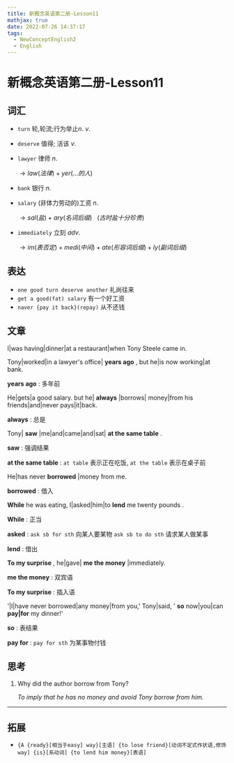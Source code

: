 ```yaml
---
title: 新概念英语第二册-Lesson11
mathjax: true
date: 2022-07-26 14:37:17
tags: 
  - NewConceptEnglish2
  - English
---
```


# 新概念英语第二册-Lesson11

## 词汇

- `turn` 轮,轮流;行为举止$n.$ $v.$ 

- `deserve` 值得; 活该 $v.$ 

- `lawyer` 律师 $n.$ 

   $\to law(法律) + yer(...的人)$

- `bank` 银行 $n.$ 

- `salary` (非体力劳动的)工资 $n.$ 

   $\to sal(盐) + ary(名词后缀)\ \ \  (古时盐十分珍贵)$ 

- `immediately` 立刻 $adv.$ 

   $\to im(表否定) + medi(中间) + ate(形容词后缀) + ly(副词后缀)$ 

## 表达

-  `one good turn deserve another` 礼尚往来
-  `get a good(fat) salary` 有一个好工资
-  `naver {pay it back}(repay)` 从不还钱

## 文章

I|was having|dinner|at a restaurant|when Tony Steele came in.

Tony|worked|in a lawyer's office| **years ago** , but he|is now working|at bank. 

 **years ago** : 多年前

He|gets|a good salary. but he| **always** |borrows| money|from his friends|and|never pays|it|back. 

 **always** : 总是

Tony| **saw** |me|and|came|and|sat| **at the same table** . 

 **saw** : 强调结果

 **at the same table** :  `at table` 表示正在吃饭, `at the table` 表示在桌子前

He|has never **borrowed** |money from me.

 **borrowed** : 借入

 **While** he was eating, I|asked|him|to **lend** me twenty pounds .

 **While** : 正当

 **asked** :  `ask sb for sth` 向某人要某物 `ask sb to do sth` 请求某人做某事

**lend** : 借出

 **To my surprise** , he|gave| **me the money** |immediately.

 **me the money** : 双宾语

 **To my surprise** : 插入语

'|I|have never borrowed|any money|from you,' Tony|said, ' **so** now|you|can **pay|for** my dinner!'

 **so** : 表结果

 **pay for** :  `pay for sth` 为某事物付钱

## 思考

1. Why did the author borrow from Tony?

    *To imply that he has no money and avoid Tony borrow from him.* 

---

## 拓展

-  `{A {ready}[相当于easy] way}[主语] {to lose friend}[动词不定式作状语,修饰way] {is}[系动词] {to lend him money}[表语]` 
